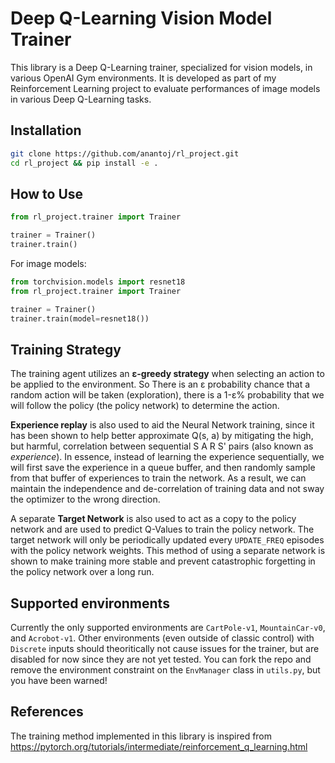 # Deep Q-Learning Vision Model Trainer

This library is a Deep Q-Learning trainer, specialized for vision models, in various OpenAI Gym environments. It is developed as part of my Reinforcement Learning project to evaluate performances of image models in various Deep Q-Learning tasks.

## Installation

```bash
git clone https://github.com/anantoj/rl_project.git
cd rl_project && pip install -e .
```

## How to Use

```py
from rl_project.trainer import Trainer

trainer = Trainer()
trainer.train()
```

For image models:
```py
from torchvision.models import resnet18
from rl_project.trainer import Trainer

trainer = Trainer()
trainer.train(model=resnet18())
```


## Training Strategy

The training agent utilizes an **ε-greedy strategy** when selecting an action to be applied to the environment. So There is an ε probability chance that a random action will be taken (exploration), there is a 1-ε% probability that we will follow the policy (the policy network) to determine the action. 

**Experience replay** is also used to aid the Neural Network training, since it has been shown to help better approximate Q(s, a) by mitigating the high, but harmful, correlation between sequential S A R S' pairs (also known as *experience*). In essence, instead of learning the experience sequentially, we will first save the experience in a queue buffer, and then randomly sample from that buffer of experiences to train the network. As a result, we can maintain the independence and de-correlation of training data and not sway the optimizer to the wrong direction.

A separate **Target Network** is also used to act as a copy to the policy network and are used to predict Q-Values to train the policy network. The target network will only be periodically updated every `UPDATE_FREQ` episodes with the policy network weights. This method of using a separate network is shown to make training more stable and prevent catastrophic forgetting in the policy network over a long run. 

## Supported environments
Currently the only supported environments are `CartPole-v1`, `MountainCar-v0`, and `Acrobot-v1`. 
Other environments (even outside of classic control) with `Discrete` inputs should theoritically not cause issues for the trainer, but are disabled for now since they are not yet tested.
You can fork the repo and remove the environment constraint on the `EnvManager` class in `utils.py`, but you have been warned!

## References
The training method implemented in this library is inspired from https://pytorch.org/tutorials/intermediate/reinforcement_q_learning.html